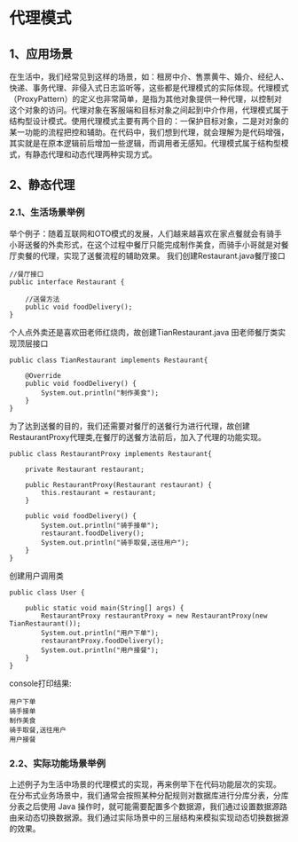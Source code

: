 # 代理模式
## 1、应用场景
在生活中，我们经常见到这样的场景，如：租房中介、售票黄牛、婚介、经纪人、快递、事务代理、非侵入式日志监听等，这些都是代理模式的实际体现。代理模式（ProxyPattern）的定义也非常简单，是指为其他对象提供一种代理，以控制对这个对象的访问。代理对象在客服端和目标对象之间起到中介作用，代理模式属于结构型设计模式。使用代理模式主要有两个目的：一保护目标对象，二是对对象的某一功能的流程把控和辅助。在代码中，我们想到代理，就会理解为是代码增强，其实就是在原本逻辑前后增加一些逻辑，而调用者无感知。代理模式属于结构型模式，有静态代理和动态代理两种实现方式。

## 2、静态代理
### 2.1、生活场景举例
举个例子：随着互联网和OTO模式的发展，人们越来越喜欢在家点餐就会有骑手小哥送餐的外卖形式，在这个过程中餐厅只能完成制作美食，而骑手小哥就是对餐厅卖餐的代理，实现了送餐流程的辅助效果。
我们创建Restaurant.java餐厅接口
```
//餐厅接口
public interface Restaurant {

	//送餐方法
	public void foodDelivery();
}
```
个人点外卖还是喜欢田老师红烧肉，故创建TianRestaurant.java 田老师餐厅类实现顶层接口
```
public class TianRestaurant implements Restaurant{

	@Override
	public void foodDelivery() {
		System.out.println("制作美食");
	}
}
```
为了达到送餐的目的，我们还需要对餐厅的送餐行为进行代理，故创建RestaurantProxy代理类,在餐厅的送餐方法前后，加入了代理的功能实现。
```
public class RestaurantProxy implements Restaurant{

	private Restaurant restaurant;

	public RestaurantProxy(Restaurant restaurant) {
		this.restaurant = restaurant;
	}
	
	public void foodDelivery() {
		System.out.println("骑手接单");
		restaurant.foodDelivery();
		System.out.println("骑手取餐,送往用户");
	}
}
```

创建用户调用类
```
public class User {

	public static void main(String[] args) {
		RestaurantProxy restaurantProxy = new RestaurantProxy(new TianRestaurant());
		System.out.println("用户下单");
		restaurantProxy.foodDelivery();
		System.out.println("用户接餐");
	}
}
```
console打印结果:
```
用户下单
骑手接单
制作美食
骑手取餐,送往用户
用户接餐
```

### 2.2、实际功能场景举例
上述例子为生活中场景的代理模式的实现，再来例举下在代码功能层次的实现。
在分布式业务场景中，我们通常会按照某种分配规则对数据库进行分库分表，分库分表之后使用 Java 操作时，就可能需要配置多个数据源，我们通过设置数据源路由来动态切换数据源。我们通过实际场景中的三层结构来模拟实现动态切换数据源的效果。



